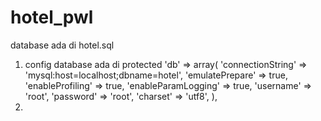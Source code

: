 hotel_pwl
=========
database ada di hotel.sql
1. config database ada di protected 
     'db' => array(
            'connectionString' => 'mysql:host=localhost;dbname=hotel',
            'emulatePrepare' => true,
            'enableProfiling' => true,
            'enableParamLogging' => true,
            'username' => 'root',
            'password' => 'root',
            'charset' => 'utf8',
        ),
2. 

